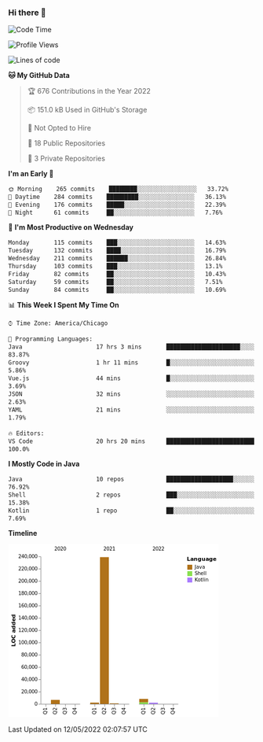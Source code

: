 ### Hi there 👋


<!--START_SECTION:waka-->
![Code Time](http://img.shields.io/badge/Code%20Time-2%2C249%20hrs%2011%20mins-blue)

![Profile Views](http://img.shields.io/badge/Profile%20Views-0-blue)

![Lines of code](https://img.shields.io/badge/From%20Hello%20World%20I%27ve%20Written-259%20Thousand%20lines%20of%20code-blue)

**🐱 My GitHub Data** 

> 🏆 676 Contributions in the Year 2022
 > 
> 📦 151.0 kB Used in GitHub's Storage 
 > 
> 🚫 Not Opted to Hire
 > 
> 📜 18 Public Repositories 
 > 
> 🔑 3 Private Repositories  
 > 
**I'm an Early 🐤** 

```text
🌞 Morning    265 commits    ████████░░░░░░░░░░░░░░░░░   33.72% 
🌆 Daytime    284 commits    █████████░░░░░░░░░░░░░░░░   36.13% 
🌃 Evening    176 commits    █████░░░░░░░░░░░░░░░░░░░░   22.39% 
🌙 Night      61 commits     ██░░░░░░░░░░░░░░░░░░░░░░░   7.76%

```
📅 **I'm Most Productive on Wednesday** 

```text
Monday       115 commits    ███░░░░░░░░░░░░░░░░░░░░░░   14.63% 
Tuesday      132 commits    ████░░░░░░░░░░░░░░░░░░░░░   16.79% 
Wednesday    211 commits    ██████░░░░░░░░░░░░░░░░░░░   26.84% 
Thursday     103 commits    ███░░░░░░░░░░░░░░░░░░░░░░   13.1% 
Friday       82 commits     ██░░░░░░░░░░░░░░░░░░░░░░░   10.43% 
Saturday     59 commits     ██░░░░░░░░░░░░░░░░░░░░░░░   7.51% 
Sunday       84 commits     ██░░░░░░░░░░░░░░░░░░░░░░░   10.69%

```


📊 **This Week I Spent My Time On** 

```text
⌚︎ Time Zone: America/Chicago

💬 Programming Languages: 
Java                     17 hrs 3 mins       █████████████████████░░░░   83.87% 
Groovy                   1 hr 11 mins        █░░░░░░░░░░░░░░░░░░░░░░░░   5.86% 
Vue.js                   44 mins             █░░░░░░░░░░░░░░░░░░░░░░░░   3.69% 
JSON                     32 mins             ░░░░░░░░░░░░░░░░░░░░░░░░░   2.63% 
YAML                     21 mins             ░░░░░░░░░░░░░░░░░░░░░░░░░   1.79%

🔥 Editors: 
VS Code                  20 hrs 20 mins      █████████████████████████   100.0%

```

**I Mostly Code in Java** 

```text
Java                     10 repos            ███████████████████░░░░░░   76.92% 
Shell                    2 repos             ███░░░░░░░░░░░░░░░░░░░░░░   15.38% 
Kotlin                   1 repo              ██░░░░░░░░░░░░░░░░░░░░░░░   7.69%

```


**Timeline**

![Chart not found](https://raw.githubusercontent.com/powercasgamer/powercasgamer/master/charts/bar_graph.png) 


 Last Updated on 12/05/2022 02:07:57 UTC
<!--END_SECTION:waka-->
